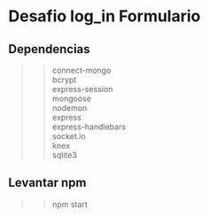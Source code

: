 # Desafio log_in Formulario
## Dependencias
>>connect-mongo\
>>bcrypt\
>>express-session\
>>mongoose\
>>nodemon\
>>express\
>>express-handlebars\
>>socket.io\
>>knex\
>>sqlite3
## Levantar npm
>> npm start
